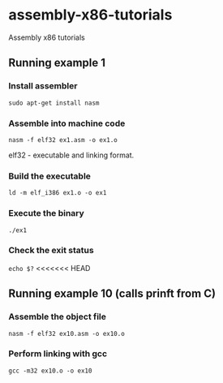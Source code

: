 # assembly-x86-tutorials
Assembly x86 tutorials

## Running example 1

### Install assembler

`sudo apt-get install nasm`

### Assemble into machine code 

`nasm -f elf32 ex1.asm -o ex1.o`

elf32 - executable and linking format.

### Build the executable

`ld -m elf_i386 ex1.o -o ex1`

### Execute the binary

`./ex1`

### Check the exit status

`echo $?`
<<<<<<< HEAD

## Running example 10 (calls prinft from C)

### Assemble the object file

`nasm -f elf32 ex10.asm -o ex10.o`

### Perform linking with gcc

`gcc -m32 ex10.o -o ex10`
